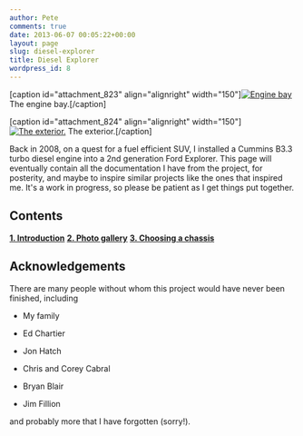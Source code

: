 ```yaml
---
author: Pete
comments: true
date: 2013-06-07 00:05:22+00:00
layout: page
slug: diesel-explorer
title: Diesel Explorer
wordpress_id: 8
---
```


[caption id="attachment_823" align="alignright" width="150"][![Engine bay](http://petebachant.me/wp-content/uploads/2013/06/HPIM0569-150x150.jpg)](http://petebachant.me/wp-content/uploads/2013/06/HPIM0569.jpg) The engine bay.[/caption]

[caption id="attachment_824" align="alignright" width="150"][![The exterior.](http://petebachant.me/wp-content/uploads/2013/06/overall_explorer-150x150.jpg)](http://petebachant.me/wp-content/uploads/2013/06/overall_explorer.jpg) The exterior.[/caption]

Back in 2008, on a quest for a fuel efficient SUV, I installed a Cummins B3.3 turbo diesel engine into a 2nd generation Ford Explorer. This page will eventually contain all the documentation I have from the project, for posterity, and maybe to inspire similar projects like the ones that inspired me. It's a work in progress, so please be patient as I get things put together. 



## Contents


[**1. Introduction**](http://petebachant.me/diesel-explorer-an-introduction/)
[**2. Photo gallery**](http://petebachant.me/diesel-explorer-photo-gallery/)
[**3. Choosing a chassis**](http://petebachant.me/diesel-explorer-choosing-a-chassis/)




## Acknowledgements


There are many people without whom this project would have never been finished, including



	
  * My family

	
  * Ed Chartier

	
  * Jon Hatch

	
  * Chris and Corey Cabral

	
  * Bryan Blair

	
  * Jim Fillion


and probably more that I have forgotten (sorry!). 
